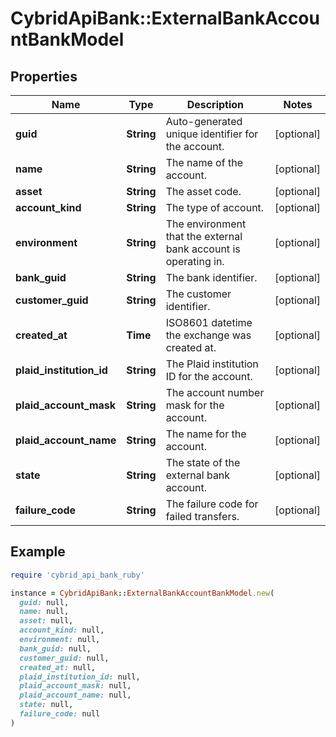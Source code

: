 # CybridApiBank::ExternalBankAccountBankModel

## Properties

| Name | Type | Description | Notes |
| ---- | ---- | ----------- | ----- |
| **guid** | **String** | Auto-generated unique identifier for the account. | [optional] |
| **name** | **String** | The name of the account. | [optional] |
| **asset** | **String** | The asset code. | [optional] |
| **account_kind** | **String** | The type of account. | [optional] |
| **environment** | **String** | The environment that the external bank account is operating in. | [optional] |
| **bank_guid** | **String** | The bank identifier. | [optional] |
| **customer_guid** | **String** | The customer identifier. | [optional] |
| **created_at** | **Time** | ISO8601 datetime the exchange was created at. | [optional] |
| **plaid_institution_id** | **String** | The Plaid institution ID for the account. | [optional] |
| **plaid_account_mask** | **String** | The account number mask for the account. | [optional] |
| **plaid_account_name** | **String** | The name for the account. | [optional] |
| **state** | **String** | The state of the external bank account. | [optional] |
| **failure_code** | **String** | The failure code for failed transfers. | [optional] |

## Example

```ruby
require 'cybrid_api_bank_ruby'

instance = CybridApiBank::ExternalBankAccountBankModel.new(
  guid: null,
  name: null,
  asset: null,
  account_kind: null,
  environment: null,
  bank_guid: null,
  customer_guid: null,
  created_at: null,
  plaid_institution_id: null,
  plaid_account_mask: null,
  plaid_account_name: null,
  state: null,
  failure_code: null
)
```

